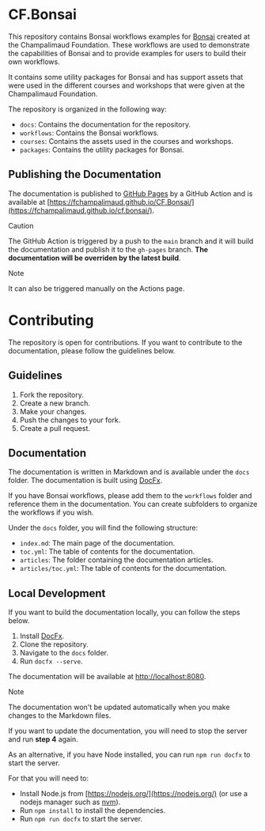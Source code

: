 # CF.Bonsai

This repository contains Bonsai workflows examples for [Bonsai](https://bonsai-rx.org/) created at the Champalimaud Foundation. These workflows are used to demonstrate the capabilities of Bonsai and to provide examples for users to build their own workflows.

It contains some utility packages for Bonsai and has support assets that were used in the different courses and workshops that were given at the Champalimaud Foundation.

The repository is organized in the following way:

- `docs`: Contains the documentation for the repository.
- `workflows`: Contains the Bonsai workflows.
- `courses`: Contains the assets used in the courses and workshops.
- `packages`: Contains the utility packages for Bonsai.

## Publishing the Documentation

The documentation is published to [GitHub Pages](https://pages.github.com/) by a GitHub Action and is available at [https://fchampalimaud.github.io/CF.Bonsai/](https://fchampalimaud.github.io/cf.bonsai/).

> [!CAUTION]  
> The GitHub Action is triggered by a push to the `main` branch and it will build the documentation and publish it to the `gh-pages` branch. **The documentation will be overriden by the latest build**.

> [!NOTE]  
> It can also be triggered manually on the Actions page.

# Contributing

The repository is open for contributions. If you want to contribute to the documentation, please follow the guidelines below.

## Guidelines

1. Fork the repository.
2. Create a new branch.
3. Make your changes.
4. Push the changes to your fork.
5. Create a pull request.

## Documentation

The documentation is written in Markdown and is available under the `docs` folder. The documentation is built using [DocFx](https://dotnet.github.io/docfx/).

If you have Bonsai workflows, please add them to the `workflows` folder and reference them in the documentation. You can create subfolders to organize the workflows if you wish.

Under the `docs` folder, you will find the following structure:
- `index.md`: The main page of the documentation.
- `toc.yml`: The table of contents for the documentation.
- `articles`: The folder containing the documentation articles.
- `articles/toc.yml`: The table of contents for the documentation.

## Local Development

If you want to build the documentation locally, you can follow the steps below.

1. Install [DocFx](https://dotnet.github.io/docfx/).
2. Clone the repository.
3. Navigate to the `docs` folder.
4. Run `docfx --serve`.

The documentation will be available at [http://localhost:8080](http://localhost:8080).

> [!NOTE]  
> The documentation won't be updated automatically when you make changes to the Markdown files.

If you want to update the documentation, you will need to stop the server and run **step 4** again. 

As an alternative, if you have Node installed, you can run `npm run docfx` to start the server.

For that you will need to:
- Install Node.js from [https://nodejs.org/](https://nodejs.org/) (or use a nodejs manager such as [nvm](https://github.com/nvm-sh/nvm)).
- Run `npm install` to install the dependencies.
- Run `npm run docfx` to start the server.